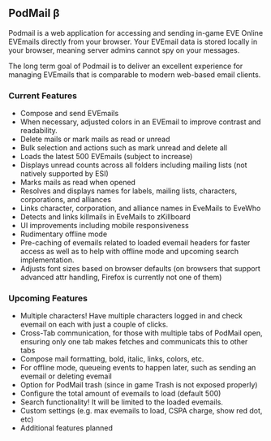 ## PodMail β

Podmail is a web application for accessing and sending in-game EVE Online EVEmails directly from your browser. Your EVEmail data is stored locally in your browser, meaning server admins cannot spy on your messages.

The long term goal of Podmail is to deliver an excellent experience for managing EVEmails that is comparable to modern web-based email clients.

### Current Features

* Compose and send EVEmails  
* When necessary, adjusted colors in an EVEmail to improve contrast and readability. 
* Delete mails or mark mails as read or unread 
* Bulk selection and actions such as mark unread and delete all
* Loads the latest 500 EVEmails (subject to increase)  
* Displays unread counts across all folders including mailing lists (not natively supported by ESI)
* Marks mails as read when opened  
* Resolves and displays names for labels, mailing lists, characters, corporations, and alliances  
* Links character, corporation, and alliance names in EveMails to EveWho  
* Detects and links killmails in EveMails to zKillboard
* UI improvements including mobile responsiveness
* Rudimentary offline mode
* Pre-caching of evemails related to loaded evemail headers for faster access as well as to help with offline mode and upcoming search implementation.
* Adjusts font sizes based on browser defaults (on browsers that support advanced attr handling, Firefox is currently not one of them)

 ### Upcoming Features

* Multiple characters!  Have multiple characters logged in and check evemail on each with just a couple of clicks.
* Cross-Tab communication, for those with multiple tabs of PodMail open, ensuring only one tab makes fetches and communicats this to other tabs
* Compose mail formatting, bold, italic, links, colors, etc.
* For offline mode, queueing events to happen later, such as sending an evemail or deleting evemail
* Option for PodMail trash (since in game Trash is not exposed properly)
* Configure the total amount of evemails to load (default 500)
* Search functionality!  It will be limited to the loaded evemails.
* Custom settings (e.g. max evemails to load, CSPA charge, show red dot, etc)
* Additional features planned

